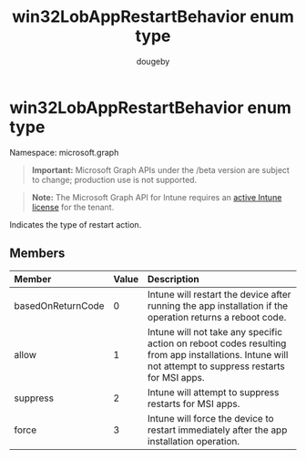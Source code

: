 ﻿---
title: "win32LobAppRestartBehavior enum type"
description: "Indicates the type of restart action."
author: "dougeby"
localization_priority: Normal
ms.prod: "intune"
doc_type: enumPageType
---

# win32LobAppRestartBehavior enum type

Namespace: microsoft.graph

> **Important:** Microsoft Graph APIs under the /beta version are subject to change; production use is not supported.

> **Note:** The Microsoft Graph API for Intune requires an [active Intune license](https://go.microsoft.com/fwlink/?linkid=839381) for the tenant.

Indicates the type of restart action.

## Members

| Member            | Value | Description                                                                                                                                           |
| :---------------- | :---- | :---------------------------------------------------------------------------------------------------------------------------------------------------- |
| basedOnReturnCode | 0     | Intune will restart the device after running the app installation if the operation returns a reboot code.                                             |
| allow             | 1     | Intune will not take any specific action on reboot codes resulting from app installations. Intune will not attempt to suppress restarts for MSI apps. |
| suppress          | 2     | Intune will attempt to suppress restarts for MSI apps.                                                                                                |
| force             | 3     | Intune will force the device to restart immediately after the app installation operation.                                                             |
